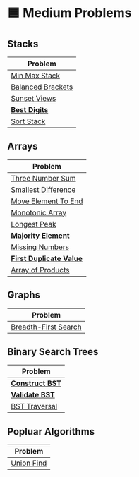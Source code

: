 # 🟦 Medium Problems

## Stacks

| Problem                                    |
| ------------------------------------------ |
| [Min Max Stack](./minMaxStack.py)          |
| [Balanced Brackets](./balancedBrackets.py) |
| [Sunset Views](./sunsetViews.py)           |
| **[Best Digits](./bestDigits.py)**         |
| [Sort Stack](./sortStack.py)               |

## Arrays

| Problem                                               |
| ----------------------------------------------------- |
| [Three Number Sum](./threeNumberSum.py)               |
| [Smallest Difference](./smallestDifference.py)        |
| [Move Element To End](./moveElementToEnd.py)          |
| [Monotonic Array](./isMonotonic.py)                   |
| [Longest Peak](./longestPeak.py)                      |
| **[Majority Element](./majorityElement.py)**          |
| [Missing Numbers](./missingNumbers.py)                |
| **[First Duplicate Value](./firstDuplicateValue.py)** |
| [Array of Products](./arrayOfProducts.py)             |

## Graphs

| Problem                                         |
| ----------------------------------------------- |
| [Breadth-First Search](./breadthFirstSearch.py) |

## Binary Search Trees

| Problem                                |
| -------------------------------------- |
| **[Construct BST](./constructBST.py)** |
| **[Validate BST](./validateBst.py)**   |
| [BST Traversal](./bstTraversal.py)     |

## Popluar Algorithms

| Problem                      |
| ---------------------------- |
| [Union Find](./unionFind.py) |
